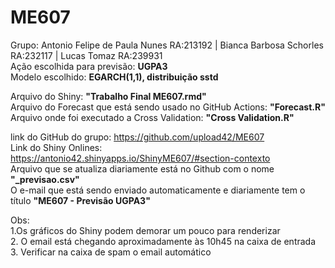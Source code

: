 # ME607
Grupo: Antonio Felipe de Paula Nunes RA:213192 | Bianca Barbosa Schorles RA:232117 | Lucas Tomaz RA:239931  
Ação escolhida para previsão: **UGPA3**  
Modelo escolhido: **EGARCH(1,1), distribuição sstd**

Arquivo do Shiny: **"Trabalho Final ME607.rmd"**  
Arquivo do Forecast que está sendo usado no GitHub Actions: **"Forecast.R"**  
Arquivo onde foi executado a Cross Validation: **"Cross Validation.R"**

link do GitHub do grupo: https://github.com/upload42/ME607   
Link do Shiny Onlines: https://antonio42.shinyapps.io/ShinyME607/#section-contexto  
Arquivo que se atualiza diariamente está no Github com o nome **"_previsao.csv"**  
O e-mail que está sendo enviado automaticamente e diariamente tem o título **"ME607 - Previsão UGPA3"**

Obs:  
1.Os gráficos do Shiny podem demorar um pouco para renderizar  
2. O email está chegando aproximadamente às 10h45 na caixa de entrada  
3. Verificar na caixa de spam o email automático

